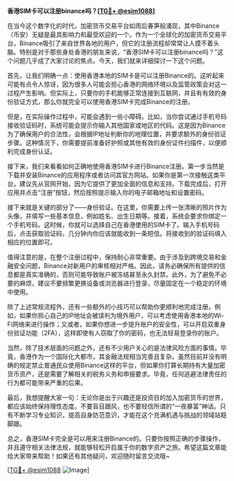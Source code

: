 **香港SIM卡可以注册binance吗？[[TG💪+ @esim1088](https://t.me/s/esim1088)]**

在当今这个数字化的时代，加密货币交易平台如雨后春笋般涌现，其中Binance（币安）无疑是最具影响力和最受欢迎的一个。作为一个全球化的加密货币交易平台，Binance吸引了来自世界各地的用户，但它的注册流程却常常让人摸不着头脑。特别是对于那些身处香港的朋友来说，“香港SIM卡可以注册binance吗？”这个问题几乎成了大家讨论的焦点。今天，我们就来详细探讨一下这个问题。

首先，让我们明确一点：使用香港本地的SIM卡是可以注册Binance的。这听起来可能有点令人惊讶，因为很多人可能会担心香港的网络环境以及监管政策会对这一过程产生影响。但实际上，只要你的手机能够正常连接到互联网，并且有有效的身份验证方式，那么你就完全可以使用香港SIM卡完成Binance的注册。

但是，在实际操作过程中，可能会遇到一些小障碍。比如，当你尝试通过手机号码接收验证码时，系统可能会提示你输入其他国家或地区的代码。这是因为Binance为了确保用户的合法性，会根据IP地址判断你的地理位置，并要求额外的身份验证步骤。这种情况下，你需要提前准备好护照或其他有效的身份证件扫描件，以便顺利完成身份认证。

接下来，我们来看看如何正确地使用香港SIM卡进行Binance注册。第一步当然是下载并安装Binance的应用程序或者访问其官方网站。如果你是第一次接触这类平台，建议先从官网开始，因为它提供了更加全面的信息和支持。下载完成后，打开应用并点击“注册”按钮，然后按照提示输入你的电子邮箱地址和设置密码。

接下来就是关键的部分了——身份验证。在这里，你需要上传一张清晰的照片作为头像，并填写一些基本信息，例如姓名、出生日期等。接着，系统会要求你绑定一个手机号码。这时候，你就可以选择自己在香港使用的SIM卡了。输入手机号码后，点击获取验证码，几分钟内你应该就能收到一条短信。将接收到的验证码填入相应的位置即可。

值得注意的是，在整个注册过程中，保持耐心非常重要。由于涉及到跨境交易和金融安全问题，Binance对新用户的审核相对严格。因此，请务必确保所有提供的信息都是真实准确的，否则可能导致账户被冻结甚至永久封禁。此外，为了避免不必要的麻烦，建议不要频繁更换设备或浏览器进行登录，尽量固定在一个稳定的环境中使用。

除了上述常规流程外，还有一些额外的小技巧可以帮助你更顺利地完成注册。例如，如果你担心自己的IP地址会被误判为境外用户，可以考虑使用香港本地的Wi-Fi网络来进行操作；又或者，如果你想进一步提升账户的安全性，可以开启双重身份验证功能（2FA），这样即使有人窃取了你的密码，也无法轻易登录你的账户。

当然，除了技术层面的问题之外，还有不少用户关心的是法律风险方面的事情。毕竟，香港作为一个国际化大都市，其金融法规相当完善且复杂。虽然目前并没有明确的规定禁止普通民众使用Binance这样的平台，但如果你打算长期持有大量加密货币资产，还是需要了解相关的税务义务和申报要求。毕竟，任何逃避法律责任的行为都可能带来严重的后果。

最后，我想提醒大家一句：无论你是出于兴趣还是投资目的加入加密货币的世界，都应该始终保持理性态度。不要盲目跟风，也不要轻信所谓的“一夜暴富”神话。只有不断学习专业知识，提高自身防范意识，才能在这个充满机遇与挑战的领域站稳脚跟。

总之，香港SIM卡完全是可以用来注册Binance的。只要你按照正确的步骤操作，并且遵守相关法律法规，就能够轻松开启属于你的数字资产之旅。希望这篇文章能给大家带来帮助！如果还有其他疑问，欢迎随时留言交流哦~

[[TG💪+ @esim1088](https://t.me/s/esim1088) ![Image](https://i.postimg.cc/4NQfJmqS/Snipaste-2025-05-13-00-14-12.png)]